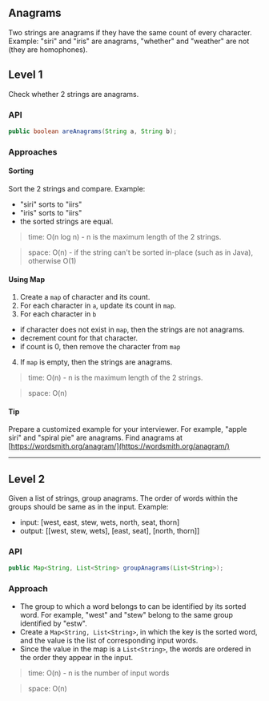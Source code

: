 ## Anagrams

Two strings are anagrams if they have the same count of every character. 
Example: "siri" and "iris" are anagrams, "whether" and "weather" are not (they are homophones).

## Level 1
Check whether 2 strings are anagrams.

### API
```java
public boolean areAnagrams(String a, String b);
```

### Approaches
#### Sorting
Sort the 2 strings and compare. Example:
  * "siri" sorts to "iirs"
  * "iris" sorts to "iirs"
  * the sorted strings are equal.


> time: O(n log n) - n is the maximum length of the 2 strings.

> space: O(n) - if the string can't be sorted in-place (such as in Java), otherwise O(1)

#### Using Map
1. Create a `map` of character and its count.
2. For each character in `a`, update its count in `map`.
3. For each character in `b`
  * if character does not exist in `map`, then the strings are not anagrams.
  * decrement count for that character. 
  * if count is 0, then remove the character from `map`
4. If `map` is empty, then the strings are anagrams.


> time: O(n) - n is the maximum length of the 2 strings.

> space: O(n)

#### Tip
Prepare a customized example for your interviewer. For example, "apple siri" and "spiral pie" are anagrams. Find anagrams at [https://wordsmith.org/anagram/](https://wordsmith.org/anagram/)

---

## Level 2
Given a list of strings, group anagrams. The order of words within the groups should be same as in the input.
Example: 
  * input: [west, east, stew, wets, north, seat, thorn]
  * output: [[west, stew, wets], [east, seat], [north, thorn]]

### API
```java
public Map<String, List<String> groupAnagrams(List<String>);
```

### Approach
* The group to which a word belongs to can be identified by its sorted word. For example, "west" and "stew" belong to the same group identified by "estw".
* Create a `Map<String, List<String>`, in which the key is the sorted word, and the value is the list of corresponding input words.
* Since the value in the map is a `List<String>`, the words are ordered in the order they appear in the input.

> time: O(n) - n is the number of input words

> space: O(n)

